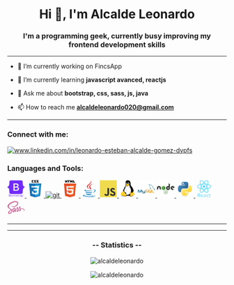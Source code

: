 <h1 align="center">Hi 👋, I'm Alcalde Leonardo</h1>
<h3 align="center">I'm a programming geek, currently busy improving my frontend development skills</h3>

***

- 🔭 I’m currently working on FincsApp

- 🌱 I’m currently learning **javascript avanced, reactjs**

- 💬 Ask me about **bootstrap, css, sass, js, java**

- 📫 How to reach me **alcaldeleonardo020@gmail.com**

***

<h3 align="left">Connect with me:</h3>
<p align="left">
    <a href="https://www.linkedin.com/in/leonardo-esteban-alcalde-gomez-dvpfs/" target="blank">
        <img align="center"
            src="https://raw.githubusercontent.com/rahuldkjain/github-profile-readme-generator/master/src/images/icons/Social/linked-in-alt.svg" alt="www.linkedin.com/in/leonardo-esteban-alcalde-gomez-dvpfs"
            height="30"
            width="40"
        />
    </a>
</p>


<h3 align="left">Languages and Tools:</h3>
<p align="left"> 
    <a href="https://getbootstrap.com" target="_blank" rel="noreferrer">
        <img src="https://raw.githubusercontent.com/devicons/devicon/master/icons/bootstrap/bootstrap-plain-wordmark.svg" alt="bootstrap" width="40" height="40"/>
    </a>
    <a href="https://www.w3schools.com/css/" target="_blank" rel="noreferrer">
        <img src="https://raw.githubusercontent.com/devicons/devicon/master/icons/css3/css3-original-wordmark.svg" alt="css3" width="40" height="40"/>
    </a>
    <a href="https://git-scm.com/" target="_blank" rel="noreferrer">
        <img src="https://www.vectorlogo.zone/logos/git-scm/git-scm-icon.svg" alt="git" width="40" height="40"/>
    </a>
    <a href="https://www.w3.org/html/" target="_blank" rel="noreferrer">
        <img src="https://raw.githubusercontent.com/devicons/devicon/master/icons/html5/html5-original-wordmark.svg" alt="html5" width="40" height="40"/> </a> <a href="https://www.java.com" target="_blank" rel="noreferrer"> <img src="https://raw.githubusercontent.com/devicons/devicon/master/icons/java/java-original.svg" alt="java" width="40" height="40"/>
    </a>
    <a href="https://developer.mozilla.org/en-US/docs/Web/JavaScript" target="_blank" rel="noreferrer">
        <img src="https://raw.githubusercontent.com/devicons/devicon/master/icons/javascript/javascript-original.svg" alt="javascript" width="40" height="40"/>
    </a>
    <a href="https://www.linux.org/" target="_blank" rel="noreferrer">
        <img src="https://raw.githubusercontent.com/devicons/devicon/master/icons/linux/linux-original.svg" alt="linux" width="40" height="40"/>
    </a>
    <a href="https://www.mysql.com/" target="_blank" rel="noreferrer">
        <img src="https://raw.githubusercontent.com/devicons/devicon/master/icons/mysql/mysql-original-wordmark.svg" alt="mysql" width="40" height="40"/>
    </a>
    <a href="https://nodejs.org" target="_blank" rel="noreferrer">
        <img src="https://raw.githubusercontent.com/devicons/devicon/master/icons/nodejs/nodejs-original-wordmark.svg" alt="nodejs" width="40" height="40"/>
    </a>
    <a href="https://www.python.org" target="_blank" rel="noreferrer">
        <img src="https://raw.githubusercontent.com/devicons/devicon/master/icons/python/python-original.svg" alt="python" width="40" height="40"/>
    </a>
    <a href="https://reactjs.org/" target="_blank" rel="noreferrer">
        <img src="https://raw.githubusercontent.com/devicons/devicon/master/icons/react/react-original-wordmark.svg" alt="react" width="40" height="40"/>
    </a>
    <a href="https://sass-lang.com" target="_blank" rel="noreferrer">
        <img src="https://raw.githubusercontent.com/devicons/devicon/master/icons/sass/sass-original.svg" alt="sass" width="40" height="40"/>
    </a> 
</p>

***

***


<h3 style="text-align:center"> -- Statistics -- </h3>

<p style="text-align:center">
    <img align="center"
        src="https://github-readme-stats.vercel.app/api/top-langs?username=alcaldeleonardo&show_icons=true&theme=dracula&locale=en&layout=compact"
        alt="alcaldeleonardo"
    />
</p>



<p style="text-align:center">
    <img align="center" 
        src="https://github-readme-streak-stats.herokuapp.com/?user=alcaldeleonardo&theme=dark"
        alt="alcaldeleonardo"
    />
</p>
